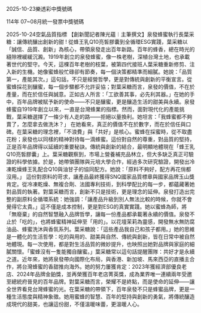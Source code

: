 
2025-10-23樂透彩中獎號碼

                                
114年 07~08月統一發票中獎號碼
                             
2025-10-24空氣品質指標
                              【創新聞記者陳光蘊︱主筆撰文】泉發蜂蜜執行長葉采糖：讓傳統釀出創新的甜 ! 從蜂王乳Q10亮皙膠囊到全循環ESG實踐，葉采糖以「誠信、品質、創新」為核心，帶領泉發走出百年新路。百年的蜂香，總在時光的縫隙裡緩緩沉澱。1919年創立的泉發蜂蜜，像一株老樹，深植台灣土地，也承載著世代的堅守。今天，這棵百年老樹的枝葉，被第四代接班人葉采糖重新修剪、注入新的生機。她像蜜蜂般忙碌卻有節奏，每一個決策都精準而細膩。她說：「品質第一，產能其次。」這句話，不只是經營哲學，更是對傳統與創新的平衡宣言。從蜜蜂採花到釀蜜，每一個步驟都不允許妥協；對葉采糖而言，泉發的價值，不在於產量，而在於信任與誠意。正如古人所言：「工欲善其事，必先利其器。」在她的手中，百年品牌被賦予新的使命——不只是釀蜜，更是釀造生活的甜美與永續。泉發蜂蜜自1919年創立以來，一直是台灣蜂業的指標。然而，面對現代化的產能挑戰，葉采糖選擇了一條少有人走的路——拒絕以量換利。她坦言：「我蜂蜜都不夠賣了，怎麼拿去做洗沐？」 在她看來，真正的價值不在於數字，而在於信任與口碑。在葉采糖的理念裡，「不浪費」與「共好」是核心。蜜蜂在採蜜時，從不取盡花粉；泉發也以同樣的精神對待每一滴蜂蜜。這份對自然的尊重，對品質的堅持，正是百年品牌得以延續的重要秘訣。傳統與創新的結合，最明顯地體現在「蜂王乳Q10亮皙膠囊」上。葉采糖觀察到，市場上營養補充品林立，但大多缺乏真正可驗證的科學依據。於是，她帶領團隊與元培大學合作，經過多次研究驗證，開發出冷凍乾燥蜂王乳配合Q10與油甘子的協同配方。她說：「原料不夠好，配方再花俏都沒用。」 這份對原料的苛求，讓產品最終獲得SNQ國家品質標章與國家品牌玉山獎肯定。從冷凍乾燥、無複合劑、法國專利技術，到科學配比的每一步，都蘊藏著她對品質的執著。對葉采糖而言，創新不只是技術，更是理念的延伸。泉發打造出完整的副原料全循環系統：她強調：「讓產品升級到別人無法比較的時候，你就不會覺得它太貴。」這不僅是成本控制，更是對ESG的真實實踐。她以蜜蜂為師，將「無廢棄」的自然智慧融入品牌哲學，讓每一份產品都承載著永續的價值。泉發不止於「吃的」，也將蜂蜜精神延伸至「用的」。以花壇茉莉為靈感，開發無水無防腐油品、蜂蜜洗沐與香氛系列。葉采糖說：「這些產品我自己和孩子都用。」她的思維是一體化的生活哲學：吃的與用的、甜美與自然、傳統與創新，皆在日常中被自然地體現。每一次使用，都是對生活品質的微妙提升，也映照出她對品牌與家庭的細膩關懷。「蜜蜂沒有一隻能獨自釀蜜。」葉采糖常以這句話提醒團隊：共好才是永續之道。近年來，她將泉發帶向國際化布局，與香港、新加坡、馬來西亞的直播主合作，將台灣蜂蜜的香甜推向海外。她的努力屢獲肯定：2023年獲經濟部優良老店、2024年品牌金鉑獎，並再榮獲百年老店菁英獎，成為業界唯一連續兩年受邀至總統府晉見的百年品牌。對葉采糖而言，榮耀不是終點，而是使命的延伸——讓全世界看見台灣蜂蜜的光。在葉采糖的帶領下，百年泉發不只是蜂蜜品牌，更是一種生活態度與精神象徵。她用蜜蜂的智慧、百年的堅持與創新的勇氣，將傳統釀造成現代的甜美，也讓這份甜，不僅溫暖味蕾，更溫暖人心。